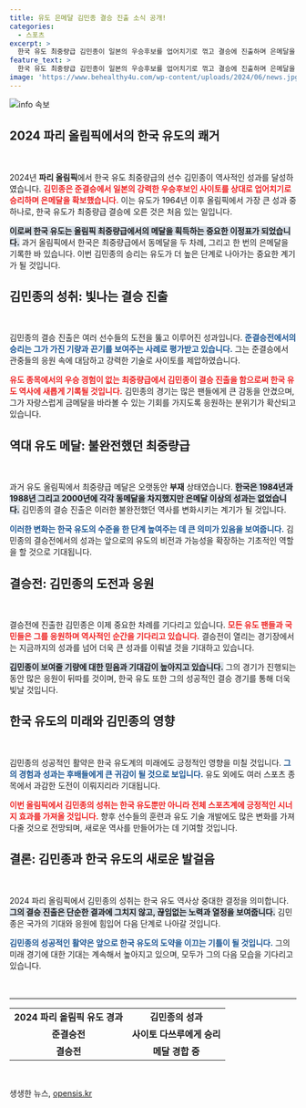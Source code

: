 ```yaml
---
title: 유도 은메달 김민종 결승 진출 소식 공개!
categories:
  - 스포츠
excerpt: >
  한국 유도 최중량급 김민종이 일본의 우승후보를 업어치기로 꺾고 결승에 진출하며 은메달을 확보했습니다! 1964년 이후 최중량급 결승 진출의 순간을 놓치지 마세요!
feature_text: >
  한국 유도 최중량급 김민종이 일본의 우승후보를 업어치기로 꺾고 결승에 진출하며 은메달을 확보했습니다! 1964년 이후 최중량급 결승 진출의 순간을 놓치지 마세요!
image: 'https://www.behealthy4u.com/wp-content/uploads/2024/06/news.jpg'
---
```


<p><img src="https://www.behealthy4u.com/wp-content/uploads/2024/06/news.jpg" alt="info 속보" /></p>

<h2 data-ke-size="size26">2024 파리 올림픽에서의 한국 유도의 쾌거</h2>

<p data-ke-size="size16">&nbsp;</p>

<p>2024년 <b>파리 올림픽</b>에서 한국 유도 최중량급의 선수 김민종이 역사적인 성과를 달성하였습니다. <b><span style="color: #ee2323;">김민종은 준결승에서 일본의 강력한 우승후보인 사이토를 상대로 업어치기로 승리하며 은메달을 확보했습니다.</span></b> 이는 유도가 1964년 이후 올림픽에서 가장 큰 성과 중 하나로, 한국 유도가 최중량급 결승에 오른 것은 처음 있는 일입니다. </p>

<p><b><span style="background-color: #21538527;">이로써 한국 유도는 올림픽 최중량급에서의 메달을 획득하는 중요한 이정표가 되었습니다.</span></b> 과거 올림픽에서 한국은 최중량급에서 동메달을 두 차례, 그리고 한 번의 은메달을 기록한 바 있습니다. 이번 김민종의 승리는 유도가 더 높은 단계로 나아가는 중요한 계기가 될 것입니다.</p>

<h2 data-ke-size="size26">김민종의 성취: 빛나는 결승 진출</h2>

<p data-ke-size="size16">&nbsp;</p>

<p>김민종의 결승 진출은 여러 선수들의 도전을 뚫고 이루어진 성과입니다. <b><span style="color: #1a5490;">준결승전에서의 승리는 그가 가진 기량과 끈기를 보여주는 사례로 평가받고 있습니다.</span></b> 그는 준결승에서 관중들의 응원 속에 대담하고 강력한 기술로 사이토를 제압하였습니다. </p>

<p><b><span style="color: #ee2323;">유도 종목에서의 우승 경험이 없는 최중량급에서 김민종이 결승 진출을 함으로써 한국 유도 역사에 새롭게 기록될 것입니다.</span></b> 김민종의 경기는 많은 팬들에게 큰 감동을 안겼으며, 그가 자랑스럽게 금메달을 바라볼 수 있는 기회를 가지도록 응원하는 분위기가 확산되고 있습니다. </p>

<h2 data-ke-size="size26">역대 유도 메달: 불완전했던 최중량급</h2>

<p data-ke-size="size16">&nbsp;</p>

<p>과거 유도 올림픽에서 최중량급 메달은 오랫동안 <b>부재</b> 상태였습니다. <b><span style="background-color: #21538527;">한국은 1984년과 1988년 그리고 2000년에 각각 동메달을 차지했지만 은메달 이상의 성과는 없었습니다.</span></b> 김민종의 결승 진출은 이러한 불완전했던 역사를 변화시키는 계기가 될 것입니다.</p>

<p><b><span style="color: #1a5490;">이러한 변화는 한국 유도의 수준을 한 단계 높여주는 데 큰 의미가 있음을 보여줍니다.</span></b> 김민종의 결승전에서의 성과는 앞으로의 유도의 비전과 가능성을 확장하는 기초적인 역할을 할 것으로 기대됩니다. </p>

<h2 data-ke-size="size26">결승전: 김민종의 도전과 응원</h2>

<p data-ke-size="size16">&nbsp;</p>

<p>결승전에 진출한 김민종은 이제 중요한 차례를 기다리고 있습니다. <b><span style="color: #ee2323;">모든 유도 팬들과 국민들은 그를 응원하며 역사적인 순간을 기다리고 있습니다.</span></b> 결승전이 열리는 경기장에서는 지금까지의 성과를 넘어 더욱 큰 성과를 이뤄낼 것을 기대하고 있습니다. </p>

<p><b><span style="background-color: #21538527;">김민종이 보여줄 기량에 대한 믿음과 기대감이 높아지고 있습니다.</span></b> 그의 경기가 진행되는 동안 많은 응원이 뒤따를 것이며, 한국 유도 또한 그의 성공적인 결승 경기를 통해 더욱 빛날 것입니다.</p>

<h2 data-ke-size="size26">한국 유도의 미래와 김민종의 영향</h2>

<p data-ke-size="size16">&nbsp;</p>

<p>김민종의 성공적인 활약은 한국 유도계의 미래에도 긍정적인 영향을 미칠 것입니다. <b><span style="color: #1a5490;">그의 경험과 성과는 후배들에게 큰 귀감이 될 것으로 보입니다.</span></b> 유도 외에도 여러 스포츠 종목에서 과감한 도전이 이뤄지리라 기대됩니다. </p>

<p><b><span style="color: #ee2323;">이번 올림픽에서 김민종의 성취는 한국 유도뿐만 아니라 전체 스포츠계에 긍정적인 시너지 효과를 가져올 것입니다.</span></b> 향후 선수들의 훈련과 유도 기술 개발에도 많은 변화를 가져다줄 것으로 전망되며, 새로운 역사를 만들어가는 데 기여할 것입니다.</p>

<h2 data-ke-size="size26">결론: 김민종과 한국 유도의 새로운 발걸음</h2>

<p data-ke-size="size16">&nbsp;</p>

<p>2024 파리 올림픽에서 김민종의 성취는 한국 유도 역사상 중대한 결정을 의미합니다. <b><span style="background-color: #21538527;">그의 결승 진출은 단순한 결과에 그치지 않고, 끊임없는 노력과 열정을 보여줍니다.</span></b> 김민종은 국가의 기대와 응원에 힘입어 다음 단계로 나아갈 것입니다. </p>

<p><b><span style="color: #1a5490;">김민종의 성공적인 활약은 앞으로 한국 유도의 도약을 이끄는 기틀이 될 것입니다.</span></b> 그의 미래 경기에 대한 기대는 계속해서 높아지고 있으며, 모두가 그의 다음 모습을 기다리고 있습니다. </p>

<p data-ke-size="size16">&nbsp;</p>

<hr style="border-top: 3px solid #eeeeee;"/>

<table style="width: 100%; text-align: center;">
<tr>
<td style="text-align: center; height: 17px;"><b>2024 파리 올림픽 유도 경과</b></td>
<td style="text-align: center; height: 17px;"><b>김민종의 성과</b></td>
</tr>
<tr>
<td style="text-align: center; height: 17px;"><b>준결승전</b></td>
<td style="text-align: center; height: 17px;"><b>사이토 다쓰루에게 승리</b></td>
</tr>
<tr>
<td style="text-align: center; height: 17px;"><b>결승전</b></td>
<td style="text-align: center; height: 17px;"><b>메달 경합 중</b></td>
</tr>
</table>

<p data-ke-size="size16">&nbsp;</p>
생생한 뉴스, <a href="https://opensis.kr" rel="dofollow">opensis.kr</a>


